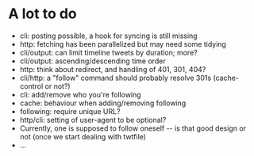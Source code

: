 
# A lot to do

* cli: posting possible, a hook for syncing is still missing
* http: fetching has been parallelized but may need some tidying
* cli/output: can limit timeline tweets by duration; more?
* cli/output: ascending/descending time order
* http: think about redirect, and handling of 401, 301, 404?
* cli/http: a "follow" command should probably resolve 301s (cache-control or not?)
* cli: add/remove who you're following
* cache: behaviour when adding/removing following
* following: require unique URL?
* http/cli: setting of user-agent to be optional?
* Currently, one is supposed to follow oneself -- is that good design or not
  (once we start dealing with twtfile)
* ...
